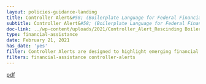 ```yaml
---
layout: policies-guidance-landing
title: Controller Alert&#58; (Boilerplate Language for Federal Financial Assistance Notices  of Funding Opportunity and General Terms and Conditions)
subtitle: Controller Alert&#58; (Boilerplate Language for Federal Financial Assistance Notices  of Funding Opportunity and General Terms and Conditions)
doc-link: ../wp-content/uploads/2021/Controller_Alert_Rescinding Boilerplate Language_Clean.pdf
type: financial-assistance
date: February 21, 2021
has_date: 'yes'
filler: Controller Alerts are designed to highlight emerging financial management issues that may require agency attention or action. These Alerts are intended to inform the Chief Financial Officer (CFO) community of key issues
filters: financial-assistance controller-alerts
---
```


<a href="{{ site.baseurl }}/wp-content/uploads/2021/Controller_Alert_Rescinding Boilerplate Language_Clean.pdf">pdf</a>